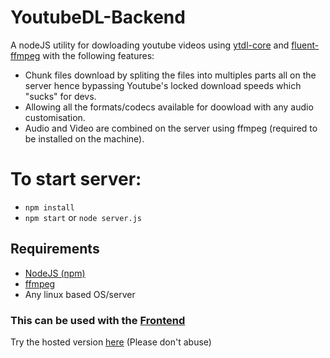 # YoutubeDL-Backend

A nodeJS utility for dowloading youtube videos using [ytdl-core](https://github.com/fent/node-ytdl-core) and [fluent-ffmpeg](https://github.com/fluent-ffmpeg/node-fluent-ffmpeg) with the following features:
- Chunk files download by spliting the files into multiples parts all on the server hence bypassing Youtube's locked download speeds which "sucks" for devs.
- Allowing all the formats/codecs available for doowload with any audio customisation.
- Audio and Video are combined on the server using ffmpeg (required to be installed on the machine).

# To start server:
- `npm install`
- `npm start` or `node server.js`

## Requirements
- [NodeJS (npm)](https://nodejs.org/en/)
- [ffmpeg](https://ffmpeg.org/download.html)
- Any linux based OS/server

### This can be used with the [Frontend](https://github.com/akhil-rana/youtubedl)

Try the hosted version [here](http://akhilrana.me/youtubedl) (Please don't abuse)
